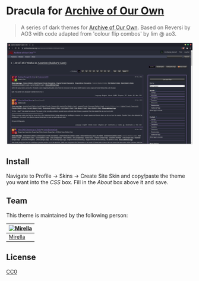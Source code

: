# Dracula for [Archive of Our Own](https://archiveofourown.org/)

> A series of dark themes for [Archive of Our Own](https://archiveofourown.org/). Based on Reversi by AO3 with code adapted from 'colour flip combos' by lim @ ao3.

![Screenshot](https://github.com/dhampir-damsel/draculathemes_ao3/blob/main/Images/purple.png?raw=true)

## Install


Navigate to Profile -> Skins -> Create Site Skin and copy/paste the theme you want into the _CSS_ box. Fill in the _About_ box above it and save.

## Team

This theme is maintained by the following person:

[![Mirella](https://github.com/dhampir-damsel.png?size=100)](https://github.com/dhampir-damsel) |
--- |
[Mirella](https://github.com/dhampir-damsel) |

## License

[CC0](./LICENSE)
